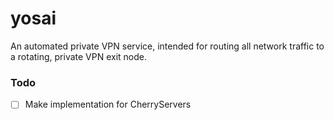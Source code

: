 # yosai

An automated private VPN service, intended for routing all network traffic to a rotating, private VPN exit node.

### Todo
- [ ] Make implementation for CherryServers


